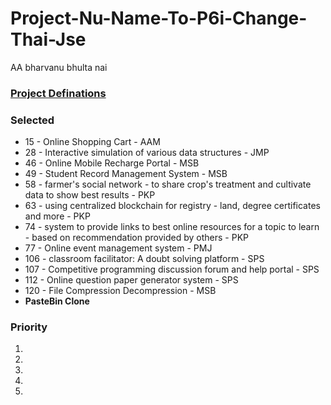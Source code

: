 # Project-Nu-Name-To-P6i-Change-Thai-Jse
AA bharvanu bhulta nai

### [Project Definations](https://drive.google.com/file/d/18djoxaUr7eOjBMaJscG3Lhm1R-fKQVrP/view?usp=sharing)

### Selected
 - 15 - Online Shopping Cart - AAM
 - 28 - Interactive simulation of various data structures - JMP
 - 46 - Online Mobile Recharge Portal - MSB
 - 49 - Student Record Management System - MSB
 - 58 - farmer's social network - to share crop's treatment and cultivate data to show best results - PKP
 - 63 - using centralized blockchain for registry - land, degree certificates and more - PKP
 - 74 - system to provide links to best online resources for a topic to learn - based on recommendation provided by others - PKP
 - 77 - Online event management system - PMJ
 - 106 - classroom facilitator: A doubt solving platform - SPS
 - 107 - Competitive programming discussion forum and help portal - SPS
 - 112 - Online question paper generator system - SPS
 - 120 - File Compression Decompression - MSB
 - **PasteBin Clone**


### Priority
 1. 
 2. 
 3. 
 4. 
 5. 
